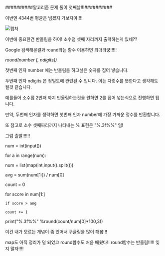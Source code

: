 ##########알고리즘 문제 풀이 첫째날!!!##########

이번엔 4344번 평균은 넘겠지 가보자아!!!!

![캡처](https://user-images.githubusercontent.com/85468215/121920323-e365d680-cd72-11eb-859c-3bcf02c59e13.PNG)

이번에 중요한건 반올림을 하여! 소수점 셋째 자리까지 출력하는게 있네??

Google 검색해본결과 round라는 함수 이용하면 되더라궁!!!!!

*round(number [, ndigits])*

첫번째 인자 number 에는 반올림을 하고싶은 숫자를 집어 넣습니다.

두번째 인자 ndigits 은 정밀도에 관련된 수 입니다. 이는 자릿수를 뜻한다고 생각해도 될것 같습니다. 

예를들어 소수점 2번째 까지 반올림하는것을 원하면 2를 집어 넣는식으로 진행하면 됩니다.

만약, 두번째 인자를 생략하면 첫번째 인자 number에 가장 가까운 정수를 반환합니다.

또 참고로 소수 셋째짜리까지 나타내는 % 표현은 "%.3f%%" 임!

그럼 출발!!!!!!

num = int(input())

for a in range(num):

  num = list(map(int,input().split()))
  
  avg = sum(num[1:]) / num[0]
  
  count = 0
  
  for score in num[1:]
    
    if score > ang
    
    count += 1
  
  print("%.3f%%" %round(count/num[0]*100,3))
  
  
  
이건 내가 모르는 개념이 좀 있어서 구글링을 많이 해봄!!!
  
map도 아직 정리가 덜 되었고 round함수도 처음 배웠다!! round함수는 반올림!!!!! 잊지 말자!!!!
    
